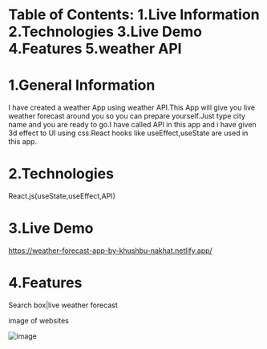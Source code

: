 # Table of Contents: 1.Live Information 2.Technologies 3.Live Demo 4.Features 5.weather API

# 1.General Information

I have created a weather App using weather API.This App will give you live weather forecast around you so you can prepare yourself.Just type city name and you are ready to go.I have called API in this app and i have given 3d effect to UI using css.React hooks like useEffect,useState are used in this app.

# 2.Technologies

React.js(useState,useEffect,API)

# 3.Live Demo
https://weather-forecast-app-by-khushbu-nakhat.netlify.app/


# 4.Features

Search box|live weather forecast

image of websites

![image](https://user-images.githubusercontent.com/86652571/147736656-b4742b25-4e3f-42ae-8fa4-b5a82736b17d.png)



